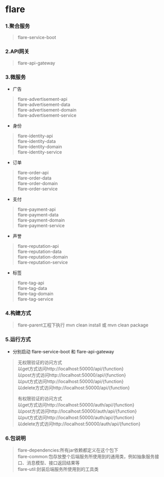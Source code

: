 # flare
### 1.聚合服务
> flare-service-boot

### 2.API网关
> flare-api-gateway

### 3.微服务
- 广告
> flare-advertisement-api<br>
> flare-advertisement-data<br>
> flare-advertisement-domain<br>
> flare-advertisement-service<br>

- 身份
> flare-identity-api<br>
> flare-identity-data<br>
> flare-identity-domain<br>
> flare-identity-service<br>

- 订单
> flare-order-api<br>
> flare-order-data<br>
> flare-order-domain<br>
> flare-order-service<br>

- 支付
> flare-payment-api<br>
> flare-payment-data<br>
> flare-payment-domain<br>
> flare-payment-service<br>

- 声誉
> flare-reputation-api<br>
> flare-reputation-data<br>
> flare-reputation-domain<br>
> flare-reputation-service<br>

- 标签
> flare-tag-api<br>
> flare-tag-data<br>
> flare-tag-domain<br>
> flare-tag-service<br>

### 4.构建方式
> flare-parent工程下执行 mvn clean install 或 mvn clean package

### 5.运行方式
- 分别启动 flare-service-boot 和 flare-api-gateway
> 无权限验证的访问方式<br>
> 以get方式访问http://localhost:50000/api/{function}<br>
> 以post方式访问http://localhost:50000/api/{function}<br>
> 以put方式访问http://localhost:50000/api/{function}<br>
> 以delete方式访问http://localhost:50000/api/{function}<br>
> 
> 有权限验证的访问方式<br>
> 以get方式访问http://localhost:50000/auth/api/{function}<br>
> 以post方式访问http://localhost:50000/auth/api/{function}<br>
> 以put方式访问http://localhost:50000/auth/api/{function}<br>
> 以delete方式访问http://localhost:50000/auth/api/{function}<br>

### 6.包说明
> flare-dependencies:所有jar依赖都定义在这个包下<br>
> flare-common:包存放整个后端服务所使用到的通用类，例如抽象服务接口、消息模型、接口返回结果等<br>
> flare-util:封装后端服务所使用到的工具类<br>
